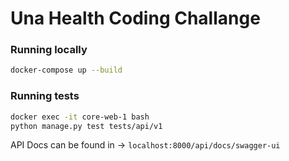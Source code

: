 # Una Health Coding Challange

### Running locally

```bash
docker-compose up --build
```

### Running tests

```bash
docker exec -it core-web-1 bash
python manage.py test tests/api/v1
```

API Docs can be found in -> `localhost:8000/api/docs/swagger-ui`


